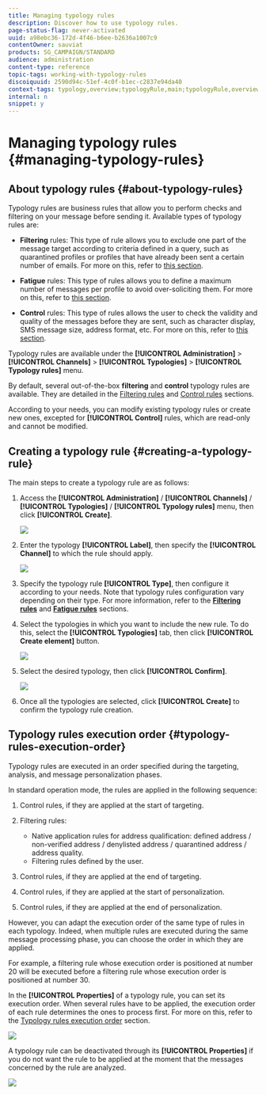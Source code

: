 ```yaml
---
title: Managing typology rules
description: Discover how to use typology rules.
page-status-flag: never-activated
uuid: a98ebc36-172d-4f46-b6ee-b2636a1007c9
contentOwner: sauviat
products: SG_CAMPAIGN/STANDARD
audience: administration
content-type: reference
topic-tags: working-with-typology-rules
discoiquuid: 2590d94c-51ef-4c0f-b1ec-c2837e94da40
context-tags: typology,overview;typologyRule,main;typologyRule,overview
internal: n
snippet: y
---
```


# Managing typology rules {#managing-typology-rules}

## About typology rules {#about-typology-rules}

Typology rules are business rules that allow you to perform checks and filtering on your message before sending it. Available types of typology rules are:

* **Filtering** rules: This type of rule allows you to exclude one part of the message target according to criteria defined in a query, such as quarantined profiles or profiles that have already been sent a certain number of emails. For more on this, refer to [this section](../../sending/using/filtering-rules.md).

* **Fatigue** rules: This type of rules allows you to define a maximum number of messages per profile to avoid over-soliciting them. For more on this, refer to [this section](../../sending/using/fatigue-rules.md).

* **Control** rules: This type of rules allows the user to check the validity and quality of the messages before they are sent, such as character display, SMS message size, address format, etc. For more on this, refer to [this section](../../sending/using/control-rules.md).

Typology rules are available under the **[!UICONTROL Administration]** > **[!UICONTROL Channels]** > **[!UICONTROL Typologies]** > **[!UICONTROL Typology rules]** menu.

By default, several out-of-the-box **filtering** and **control** typology rules are available. They are detailed in the [Filtering rules](../../sending/using/fatigue-rules.md) and [Control rules](../../sending/using/control-rules.md) sections.

According to your needs, you can modify existing typology rules or create new ones, excepted for **[!UICONTROL Control]** rules, which are read-only and cannot be modified.

## Creating a typology rule {#creating-a-typology-rule}

The main steps to create a typology rule are as follows:

1. Access the **[!UICONTROL Administration]** / **[!UICONTROL Channels]** / **[!UICONTROL Typologies]** / **[!UICONTROL Typology rules]** menu, then click **[!UICONTROL Create]**.

    ![](assets/typology_create-rule.png)

1. Enter the typology **[!UICONTROL Label]**, then specify the **[!UICONTROL Channel]** to which the rule should apply.

    ![](assets/typology-rule-label.png)

1. Specify the typology rule **[!UICONTROL Type]**, then configure it according to your needs. Note that typology rules configuration vary depending on their type. For more information, refer to the **[Filtering rules](../../sending/using/filtering-rules.md)** and **[Fatigue rules](../../sending/using/fatigue-rules.md)** sections.

1. Select the typologies in which you want to include the new rule. To do this, select the **[!UICONTROL Typologies]** tab, then click **[!UICONTROL Create element]** button.

    ![](assets/typology-typologies-tab.png)

1. Select the desired typology, then click **[!UICONTROL Confirm]**.

    ![](assets/typology-link.png)

1. Once all the typologies are selected, click **[!UICONTROL Create]** to confirm the typology rule creation.

## Typology rules execution order {#typology-rules-execution-order}

Typology rules are executed in an order specified during the targeting, analysis, and message personalization phases.

In standard operation mode, the rules are applied in the following sequence:

1. Control rules, if they are applied at the start of targeting.
1. Filtering rules:

    * Native application rules for address qualification: defined address / non-verified address / denylisted address / quarantined address / address quality.
    * Filtering rules defined by the user.

1. Control rules, if they are applied at the end of targeting.
1. Control rules, if they are applied at the start of personalization.
1. Control rules, if they are applied at the end of personalization.

However, you can adapt the execution order of the same type of rules in each typology. Indeed, when multiple rules are executed during the same message processing phase, you can choose the order in which they are applied.

For example, a filtering rule whose execution order is positioned at number 20 will be executed before a filtering rule whose execution order is positioned at number 30.

In the **[!UICONTROL Properties]** of a typology rule, you can set its execution order. When several rules have to be applied, the execution order of each rule determines the ones to process first. For more on this, refer to the [Typology rules execution order](#typology-rules-execution-order) section.

![](assets/typology_rule-active.png)

A typology rule can be deactivated through its **[!UICONTROL Properties]** if you do not want the rule to be applied at the moment that the messages concerned by the rule are analyzed.

![](assets/typology_rule-order.png)